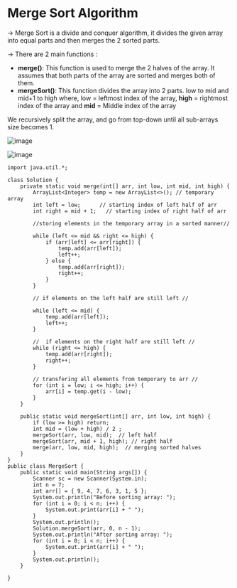 # Merge Sort Algorithm

-> Merge Sort is a divide and conquer algorithm, it divides the given array into equal parts and then merges the 2 sorted parts. 

-> There are 2 main functions :
  - **merge()**: This function is used to merge the 2 halves of the array. It assumes that both parts of the array are sorted and merges both of them.
  - **mergeSort()**: This function divides the array into 2 parts. low to mid and mid+1 to high where, low = leftmost index of the array, **high** = rightmost index of the array and **mid** = Middle index of the array 

We recursively split the array, and go from top-down until all sub-arrays size becomes 1.

![image](https://github.com/user-attachments/assets/f832a529-a701-4b59-b299-ab1ec675e628)

![image](https://github.com/user-attachments/assets/2c82a155-d319-4a6b-859f-e6d8b65e1988)

```
import java.util.*;

class Solution {
    private static void merge(int[] arr, int low, int mid, int high) {
        ArrayList<Integer> temp = new ArrayList<>(); // temporary array
        int left = low;      // starting index of left half of arr
        int right = mid + 1;   // starting index of right half of arr

        //storing elements in the temporary array in a sorted manner//

        while (left <= mid && right <= high) {
            if (arr[left] <= arr[right]) {
                temp.add(arr[left]);
                left++;
            } else {
                temp.add(arr[right]);
                right++;
            }
        }

        // if elements on the left half are still left //

        while (left <= mid) {
            temp.add(arr[left]);
            left++;
        }

        //  if elements on the right half are still left //
        while (right <= high) {
            temp.add(arr[right]);
            right++;
        }

        // transfering all elements from temporary to arr //
        for (int i = low; i <= high; i++) {
            arr[i] = temp.get(i - low);
        }
    }

    public static void mergeSort(int[] arr, int low, int high) {
        if (low >= high) return;
        int mid = (low + high) / 2 ;
        mergeSort(arr, low, mid);  // left half
        mergeSort(arr, mid + 1, high); // right half
        merge(arr, low, mid, high);  // merging sorted halves
    }
}
public class MergeSort {
    public static void main(String args[]) {
        Scanner sc = new Scanner(System.in);
        int n = 7;
        int arr[] = { 9, 4, 7, 6, 3, 1, 5 };
        System.out.println("Before sorting array: ");
        for (int i = 0; i < n; i++) {
            System.out.print(arr[i] + " ");
        }
        System.out.println();
        Solution.mergeSort(arr, 0, n - 1);
        System.out.println("After sorting array: ");
        for (int i = 0; i < n; i++) {
            System.out.print(arr[i] + " ");
        }
        System.out.println();
    }

}
```
